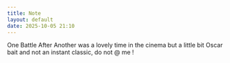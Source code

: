 ```yaml
---
title: Note
layout: default
date: 2025-10-05 21:10
---
```


One Battle After Another was a lovely time in the cinema but a little bit Oscar bait and not an instant classic, do not @ me !
